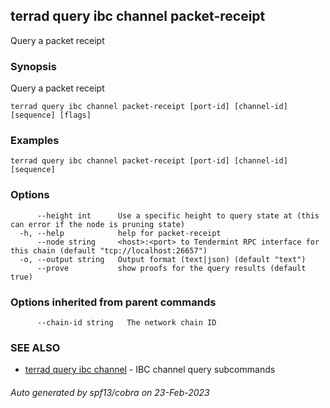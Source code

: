 ## terrad query ibc channel packet-receipt

Query a packet receipt

### Synopsis

Query a packet receipt

```
terrad query ibc channel packet-receipt [port-id] [channel-id] [sequence] [flags]
```

### Examples

```
terrad query ibc channel packet-receipt [port-id] [channel-id] [sequence]
```

### Options

```
      --height int      Use a specific height to query state at (this can error if the node is pruning state)
  -h, --help            help for packet-receipt
      --node string     <host>:<port> to Tendermint RPC interface for this chain (default "tcp://localhost:26657")
  -o, --output string   Output format (text|json) (default "text")
      --prove           show proofs for the query results (default true)
```

### Options inherited from parent commands

```
      --chain-id string   The network chain ID
```

### SEE ALSO

* [terrad query ibc channel](terrad_query_ibc_channel.md)	 - IBC channel query subcommands

###### Auto generated by spf13/cobra on 23-Feb-2023
